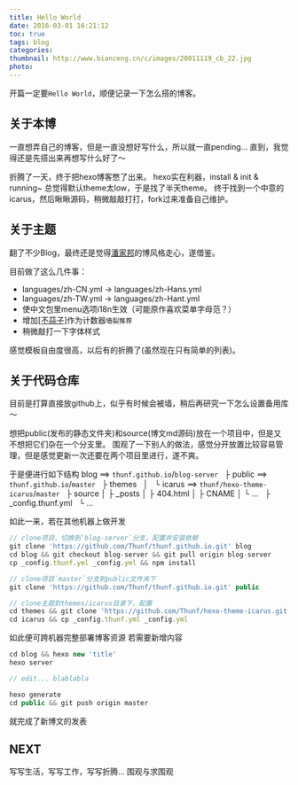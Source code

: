 ```yaml
---
title: Hello World
date: 2016-03-01 16:21:12
toc: true
tags: blog
categories:
thumbnail: http://www.bianceng.cn/c/images/20011119_cb_22.jpg
photo:
---
```


开篇一定要`Hello World`，顺便记录一下怎么搭的博客。

<!-- more -->

## 关于本博 ##

一直想弄自己的博客，但是一直没想好写什么，所以就一直pending...
直到，我觉得还是先搭出来再想写什么好了～

折腾了一天，终于把hexo博客憋了出来。
hexo实在利器，install & init & running~
总觉得默认theme太low，于是找了半天theme。
终于找到一个中意的icarus，然后瞅瞅源码，稍微敲敲打打，fork过来准备自己维护。

## 关于主题 ##

翻了不少Blog，最终还是觉得[潘家邦][0]的博风格走心，遂借鉴。

目前做了这么几件事：
- languages/zh-CN.yml → languages/zh-Hans.yml
- languages/zh-TW.yml → languages/zh-Hant.yml
- 使中文包里menu选项i18n生效（可能原作喜欢菜单字母范？）
- 增加[[不蒜子]][1]作为计数器`墙裂推荐`
- 稍微敲打一下字体样式

感觉模板自由度很高，以后有的折腾了(虽然现在只有简单的列表)。

## 关于代码仓库 ##

目前是打算直接放github上，似乎有时候会被墙，稍后再研究一下怎么设置备用库～

想把public(发布的静态文件夹)和source(博文md源码)放在一个项目中，但是又不想把它们杂在一个分支里。
围观了一下别人的做法，感觉分开放置比较容易管理，但是感觉更新一次还要在两个项目里进行，遂不爽。

于是便进行如下结构
blog ==> `thunf.github.io`/`blog-server`
  ├ public ==> `thunf.github.io`/`master`
  ├ themes
  │   └ icarus ==> `thunf/hexo-theme-icarus`/`master`
  ├ source
  │   ├ _posts
  │   ├ 404.html
  │   ├ CNAME
  │   └ ...
  ├ _config.thunf.yml
  └ ...

如此一来，若在其他机器上做开发
```js
// clone项目，切换到`blog-server`分支，配置并安装依赖
git clone 'https://github.com/Thunf/thunf.github.io.git' blog
cd blog && git checkout blog-server && git pull origin blog-server
cp _config.thunf.yml _config.yml && npm install

// clone项目`master`分支到public文件夹下
git clone 'https://github.com/Thunf/thunf.github.io.git' public

// clone主题到themes/icarus目录下，配置
cd themes && git clone 'https://github.com/Thunf/hexo-theme-icarus.git' icarus
cd icarus && cp _config.thunf.yml _config.yml

```
如此便可跨机器完整部署博客资源
若需要新增内容
```js
cd blog && hexo new 'title'
hexo server

// edit... blablabla

hexo generate
cd public && git push origin master

```
就完成了新博文的发表


## NEXT ##

写写生活，写写工作，写写折腾... 围观与求围观




[0]: https://blog.jamespan.me/
[1]: http://service.ibruce.info/
